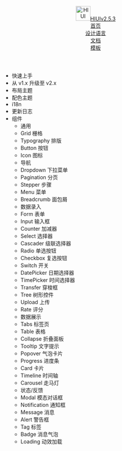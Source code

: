 <!DOCTYPE html><html lang="zh-CN"><head>
  <meta charset="UTF-8">
  <meta name="viewport" content="width=device-width, initial-scale=1.0">
  <meta http-equiv="X-UA-Compatible" content="ie=edge">
  <title>HIUI</title>
  <link rel="icon" href="/hiui/static/img/logo.png" type="image/x-icon">
  <!-- Global site tag (gtag.js) - Google Analytics -->
  <script type="text/javascript" async="" src="https://www.google-analytics.com/analytics.js"></script><script async="" src="https://www.googletagmanager.com/gtag/js?id=UA-144480749-1"></script>
  <script>
    window.dataLayer = window.dataLayer || [];
    function gtag () {dataLayer.push(arguments);}
    gtag('js', new Date());
    gtag('config', 'UA-144480749-1');
  </script>
  <!-- Hotjar Tracking Code for https://xiaomi.github.io/hiui/ -->
  <script>
    ;(function(h, o, t, j, a, r) {
      h.hj =
        h.hj ||
        function() {
          ;(h.hj.q = h.hj.q || []).push(arguments)
        }
      h._hjSettings = { hjid: 1237124, hjsv: 6 }
      a = o.getElementsByTagName('head')[0]
      r = o.createElement('script')
      r.async = 1
      r.src = t + h._hjSettings.hjid + j + h._hjSettings.hjsv
      a.appendChild(r)
    })(window, document, 'https://static.hotjar.com/c/hotjar-', '.js?sv=')
  </script><script async="" src="https://static.hotjar.com/c/hotjar-1237124.js?sv=6"></script>
<link href="/hiui/styles.chunk.dad02abf1d640dec2a3d.css" rel="stylesheet"><link href="/hiui/styles.dad02abf1d640dec2a3d.css" rel="stylesheet"><script async="" src="https://script.hotjar.com/modules.ad1e941217c27a6ed973.js" charset="utf-8"></script><style type="text/css">iframe#_hjRemoteVarsFrame {display: none !important; width: 1px !important; height: 1px !important; opacity: 0 !important; pointer-events: none !important;}</style></head>
<body>
<div id="app"><div><div class="layout layout--classic layout--white layout--flat"><header class="layout__header header"><div class="logo"><a class="logo__link" href="/hiui/" title="HIUI"><img class="logo__img" src="/hiui/static/img/logo.png" alt="HIUI" height="40"><span class="logo__title">HIUI<span class="version">v2.5.3</span></span></a></div><div class="header__nav header__nav--right"><div class="header__nav-item"><a href="/hiui/zh-CN">首页</a></div><div class="header__nav-item"><a href="/hiui/zh-CN/designs/summarize">设计语言</a></div><div class="header__nav-item"><a href="/hiui/zh-CN/docs/quick-start">文档</a></div><div class="header__nav-item"><a href="/hiui/zh-CN/templates/portal">模板</a></div><div class="header__nav-item"><a href="https://github.com/XiaoMi/hiui"><i class="hi-fa fa-github"></i></a></div></div></header><div class="layout__body"><aside class="layout__sidebar sidebar "><div class="sidebar__wrapper"><ul class="sidebar__list"><li><div class="sidebar__item"><span class="sidebar__item-title"><span class="components-title">快速上手</span></span></div></li><li><div class="sidebar__item"><span class="sidebar__item-title"><span class="components-title">从 v1.x 升级至 v2.x</span></span></div></li><li><div class="sidebar__item"><span class="sidebar__item-title"><span class="components-title">布局主题</span></span></div></li><li><div class="sidebar__item"><span class="sidebar__item-title"><span class="components-title">配色主题</span></span></div></li><li><div class="sidebar__item"><span class="sidebar__item-title"><span class="components-title">i18n</span></span></div></li><li><div class="sidebar__item"><span class="sidebar__item-title"><span class="components-title">更新日志</span></span></div></li><li><div class="sidebar__item"><span class="sidebar__item-title"><span class="components-page">组件</span></span><i class="sidebar__item-toggle hi-icon icon-down"></i></div><ul class="sidebar__list sidebar__list--submenu sidebar__list--collapsed"><li><div class="sidebar__item sidebar__item--noaction"><span class="sidebar__item-title"><span class="components-title">通用</span></span></div></li><li><div class="sidebar__item"><span class="sidebar__item-title"><span class="components-page">Grid 栅格</span></span></div></li><li><div class="sidebar__item"><span class="sidebar__item-title"><span class="components-page">Typography 排版</span></span></div></li><li><div class="sidebar__item"><span class="sidebar__item-title"><span class="components-page">Button 按钮</span></span></div></li><li><div class="sidebar__item"><span class="sidebar__item-title"><span class="components-page">Icon 图标</span></span></div></li><li><div class="sidebar__item sidebar__item--noaction"><span class="sidebar__item-title"><span class="components-title">导航</span></span></div></li><li><div class="sidebar__item"><span class="sidebar__item-title"><span class="components-page">Dropdown 下拉菜单</span></span></div></li><li><div class="sidebar__item"><span class="sidebar__item-title"><span class="components-page">Pagination 分页</span></span></div></li><li><div class="sidebar__item"><span class="sidebar__item-title"><span class="components-page">Stepper 步骤</span></span></div></li><li><div class="sidebar__item"><span class="sidebar__item-title"><span class="components-page">Menu 菜单</span></span></div></li><li><div class="sidebar__item"><span class="sidebar__item-title"><span class="components-page">Breadcrumb 面包屑</span></span></div></li><li><div class="sidebar__item sidebar__item--noaction"><span class="sidebar__item-title"><span class="components-title">数据录入</span></span></div></li><li><div class="sidebar__item"><span class="sidebar__item-title"><span class="components-page">Form 表单</span></span></div></li><li><div class="sidebar__item"><span class="sidebar__item-title"><span class="components-page">Input 输入框</span></span></div></li><li><div class="sidebar__item"><span class="sidebar__item-title"><span class="components-page">Counter 加减器</span></span></div></li><li><div class="sidebar__item"><span class="sidebar__item-title"><span class="components-page">Select 选择器</span></span></div></li><li><div class="sidebar__item"><span class="sidebar__item-title"><span class="components-page">Cascader 级联选择器</span></span></div></li><li><div class="sidebar__item"><span class="sidebar__item-title"><span class="components-page">Radio 单选按钮</span></span></div></li><li><div class="sidebar__item"><span class="sidebar__item-title"><span class="components-page">Checkbox 复选按钮</span></span></div></li><li><div class="sidebar__item"><span class="sidebar__item-title"><span class="components-page">Switch 开关</span></span></div></li><li><div class="sidebar__item"><span class="sidebar__item-title"><span class="components-page">DatePicker 日期选择器</span></span></div></li><li><div class="sidebar__item"><span class="sidebar__item-title"><span class="components-page">TimePicker 时间选择器</span></span></div></li><li><div class="sidebar__item"><span class="sidebar__item-title"><span class="components-page">Transfer 穿梭框</span></span></div></li><li><div class="sidebar__item"><span class="sidebar__item-title"><span class="components-page">Tree 树形控件</span></span></div></li><li><div class="sidebar__item"><span class="sidebar__item-title"><span class="components-page">Upload 上传</span></span></div></li><li><div class="sidebar__item"><span class="sidebar__item-title"><span class="components-page">Rate 评分</span></span></div></li><li><div class="sidebar__item sidebar__item--noaction"><span class="sidebar__item-title"><span class="components-title">数据展示</span></span></div></li><li><div class="sidebar__item"><span class="sidebar__item-title"><span class="components-page">Tabs 标签页</span></span></div></li><li><div class="sidebar__item"><span class="sidebar__item-title"><span class="components-page">Table 表格</span></span></div></li><li><div class="sidebar__item"><span class="sidebar__item-title"><span class="components-page">Collapse 折叠面板</span></span></div></li><li><div class="sidebar__item"><span class="sidebar__item-title"><span class="components-page">Tooltip 文字提示</span></span></div></li><li><div class="sidebar__item"><span class="sidebar__item-title"><span class="components-page">Popover 气泡卡片</span></span></div></li><li><div class="sidebar__item"><span class="sidebar__item-title"><span class="components-page">Progress 进度条</span></span></div></li><li><div class="sidebar__item"><span class="sidebar__item-title"><span class="components-page">Card 卡片</span></span></div></li><li><div class="sidebar__item"><span class="sidebar__item-title"><span class="components-page">Timeline 时间轴</span></span></div></li><li><div class="sidebar__item"><span class="sidebar__item-title"><span class="components-page">Carousel 走马灯</span></span></div></li><li><div class="sidebar__item sidebar__item--noaction"><span class="sidebar__item-title"><span class="components-title">状态/反馈</span></span></div></li><li><div class="sidebar__item"><span class="sidebar__item-title"><span class="components-page">Modal 模态对话框</span></span></div></li><li><div class="sidebar__item"><span class="sidebar__item-title"><span class="components-page">Notification 通知框</span></span></div></li><li><div class="sidebar__item"><span class="sidebar__item-title"><span class="components-page">Message 消息</span></span></div></li><li><div class="sidebar__item"><span class="sidebar__item-title"><span class="components-page">Alert 警告框</span></span></div></li><li><div class="sidebar__item"><span class="sidebar__item-title"><span class="components-page">Tag 标签</span></span></div></li><li><div class="sidebar__item"><span class="sidebar__item-title"><span class="components-page">Badge 消息气泡</span></span></div></li><li><div class="sidebar__item"><span class="sidebar__item-title"><span class="components-page">Loading 动效加载</span></span></div></li></ul></li></ul></div><div class="siderbar__extend"></div><span class="sidebar__toggle"></span></aside><div class="layout__main layout__main--lr"><div class="layout__content"></div></div></div></div></div></div>
<script type="text/javascript" src="/hiui/vendors~main.chunk.js"></script><script type="text/javascript" src="/hiui/main.js"></script>

</body></html>